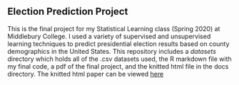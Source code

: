 ## Election Prediction Project

This is the final project for my Statistical Learning class (Spring 2020) at
Middlebury College. I used a variety of supervised and unsupervised learning
techniques to predict presidential election results based on county 
demographics in the United States. This repository includes a *datasets* 
directory which holds all of the .csv datasets used, the R markdown file with 
my final code, a pdf of the final project, and the knitted html file in the
docs directory. The knitted html paper can
 be viewed [here](https://dangause.github.io/election_prediction_project/)
